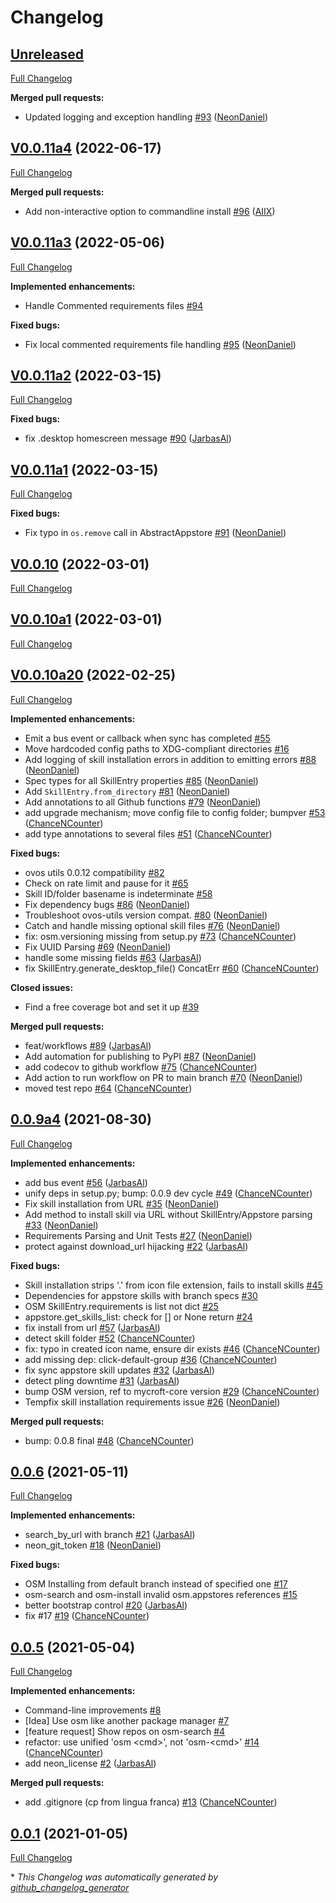 # Changelog

## [Unreleased](https://github.com/OpenVoiceOS/ovos_skill_manager/tree/HEAD)

[Full Changelog](https://github.com/OpenVoiceOS/ovos_skill_manager/compare/V0.0.11a4...HEAD)

**Merged pull requests:**

- Updated logging and exception handling [\#93](https://github.com/OpenVoiceOS/ovos_skill_manager/pull/93) ([NeonDaniel](https://github.com/NeonDaniel))

## [V0.0.11a4](https://github.com/OpenVoiceOS/ovos_skill_manager/tree/V0.0.11a4) (2022-06-17)

[Full Changelog](https://github.com/OpenVoiceOS/ovos_skill_manager/compare/V0.0.11a3...V0.0.11a4)

**Merged pull requests:**

- Add non-interactive option to commandline install [\#96](https://github.com/OpenVoiceOS/ovos_skill_manager/pull/96) ([AIIX](https://github.com/AIIX))

## [V0.0.11a3](https://github.com/OpenVoiceOS/ovos_skill_manager/tree/V0.0.11a3) (2022-05-06)

[Full Changelog](https://github.com/OpenVoiceOS/ovos_skill_manager/compare/V0.0.11a2...V0.0.11a3)

**Implemented enhancements:**

- Handle Commented requirements files [\#94](https://github.com/OpenVoiceOS/ovos_skill_manager/issues/94)

**Fixed bugs:**

- Fix local commented requirements file handling [\#95](https://github.com/OpenVoiceOS/ovos_skill_manager/pull/95) ([NeonDaniel](https://github.com/NeonDaniel))

## [V0.0.11a2](https://github.com/OpenVoiceOS/ovos_skill_manager/tree/V0.0.11a2) (2022-03-15)

[Full Changelog](https://github.com/OpenVoiceOS/ovos_skill_manager/compare/V0.0.11a1...V0.0.11a2)

**Fixed bugs:**

- fix .desktop homescreen message [\#90](https://github.com/OpenVoiceOS/ovos_skill_manager/pull/90) ([JarbasAl](https://github.com/JarbasAl))

## [V0.0.11a1](https://github.com/OpenVoiceOS/ovos_skill_manager/tree/V0.0.11a1) (2022-03-15)

[Full Changelog](https://github.com/OpenVoiceOS/ovos_skill_manager/compare/V0.0.10...V0.0.11a1)

**Fixed bugs:**

- Fix typo in `os.remove` call in AbstractAppstore [\#91](https://github.com/OpenVoiceOS/ovos_skill_manager/pull/91) ([NeonDaniel](https://github.com/NeonDaniel))

## [V0.0.10](https://github.com/OpenVoiceOS/ovos_skill_manager/tree/V0.0.10) (2022-03-01)

[Full Changelog](https://github.com/OpenVoiceOS/ovos_skill_manager/compare/V0.0.10a1...V0.0.10)

## [V0.0.10a1](https://github.com/OpenVoiceOS/ovos_skill_manager/tree/V0.0.10a1) (2022-03-01)

[Full Changelog](https://github.com/OpenVoiceOS/ovos_skill_manager/compare/V0.0.10a20...V0.0.10a1)

## [V0.0.10a20](https://github.com/OpenVoiceOS/ovos_skill_manager/tree/V0.0.10a20) (2022-02-25)

[Full Changelog](https://github.com/OpenVoiceOS/ovos_skill_manager/compare/0.0.9a4...V0.0.10a20)

**Implemented enhancements:**

- Emit a bus event or callback when sync has completed [\#55](https://github.com/OpenVoiceOS/ovos_skill_manager/issues/55)
- Move hardcoded config paths to XDG-compliant directories [\#16](https://github.com/OpenVoiceOS/ovos_skill_manager/issues/16)
- Add logging of skill installation errors in addition to emitting errors [\#88](https://github.com/OpenVoiceOS/ovos_skill_manager/pull/88) ([NeonDaniel](https://github.com/NeonDaniel))
- Spec types for all SkillEntry properties [\#85](https://github.com/OpenVoiceOS/ovos_skill_manager/pull/85) ([NeonDaniel](https://github.com/NeonDaniel))
- Add `SkillEntry.from_directory` [\#81](https://github.com/OpenVoiceOS/ovos_skill_manager/pull/81) ([NeonDaniel](https://github.com/NeonDaniel))
- Add annotations to all Github functions [\#79](https://github.com/OpenVoiceOS/ovos_skill_manager/pull/79) ([NeonDaniel](https://github.com/NeonDaniel))
- add upgrade mechanism; move config file to config folder; bumpver [\#53](https://github.com/OpenVoiceOS/ovos_skill_manager/pull/53) ([ChanceNCounter](https://github.com/ChanceNCounter))
- add type annotations to several files [\#51](https://github.com/OpenVoiceOS/ovos_skill_manager/pull/51) ([ChanceNCounter](https://github.com/ChanceNCounter))

**Fixed bugs:**

- ovos utils 0.0.12 compatibility [\#82](https://github.com/OpenVoiceOS/ovos_skill_manager/issues/82)
- Check on rate limit and pause for it [\#65](https://github.com/OpenVoiceOS/ovos_skill_manager/issues/65)
- Skill ID/folder basename is indeterminate [\#58](https://github.com/OpenVoiceOS/ovos_skill_manager/issues/58)
- Fix dependency bugs [\#86](https://github.com/OpenVoiceOS/ovos_skill_manager/pull/86) ([NeonDaniel](https://github.com/NeonDaniel))
- Troubleshoot ovos-utils version compat. [\#80](https://github.com/OpenVoiceOS/ovos_skill_manager/pull/80) ([NeonDaniel](https://github.com/NeonDaniel))
- Catch and handle missing optional skill files [\#76](https://github.com/OpenVoiceOS/ovos_skill_manager/pull/76) ([NeonDaniel](https://github.com/NeonDaniel))
- fix: osm.versioning missing from setup.py [\#73](https://github.com/OpenVoiceOS/ovos_skill_manager/pull/73) ([ChanceNCounter](https://github.com/ChanceNCounter))
- Fix UUID Parsing [\#69](https://github.com/OpenVoiceOS/ovos_skill_manager/pull/69) ([NeonDaniel](https://github.com/NeonDaniel))
- handle some missing fields  [\#63](https://github.com/OpenVoiceOS/ovos_skill_manager/pull/63) ([JarbasAl](https://github.com/JarbasAl))
- fix SkillEntry.generate\_desktop\_file\(\) ConcatErr [\#60](https://github.com/OpenVoiceOS/ovos_skill_manager/pull/60) ([ChanceNCounter](https://github.com/ChanceNCounter))

**Closed issues:**

- Find a free coverage bot and set it up [\#39](https://github.com/OpenVoiceOS/ovos_skill_manager/issues/39)

**Merged pull requests:**

- feat/workflows [\#89](https://github.com/OpenVoiceOS/ovos_skill_manager/pull/89) ([JarbasAl](https://github.com/JarbasAl))
- Add automation for publishing to PyPI [\#87](https://github.com/OpenVoiceOS/ovos_skill_manager/pull/87) ([NeonDaniel](https://github.com/NeonDaniel))
- add codecov to github workflow [\#75](https://github.com/OpenVoiceOS/ovos_skill_manager/pull/75) ([ChanceNCounter](https://github.com/ChanceNCounter))
- Add action to run workflow on PR to main branch [\#70](https://github.com/OpenVoiceOS/ovos_skill_manager/pull/70) ([NeonDaniel](https://github.com/NeonDaniel))
- moved test repo [\#64](https://github.com/OpenVoiceOS/ovos_skill_manager/pull/64) ([ChanceNCounter](https://github.com/ChanceNCounter))

## [0.0.9a4](https://github.com/OpenVoiceOS/ovos_skill_manager/tree/0.0.9a4) (2021-08-30)

[Full Changelog](https://github.com/OpenVoiceOS/ovos_skill_manager/compare/0.0.6...0.0.9a4)

**Implemented enhancements:**

- add bus event [\#56](https://github.com/OpenVoiceOS/ovos_skill_manager/pull/56) ([JarbasAl](https://github.com/JarbasAl))
- unify deps in setup.py; bump: 0.0.9 dev cycle [\#49](https://github.com/OpenVoiceOS/ovos_skill_manager/pull/49) ([ChanceNCounter](https://github.com/ChanceNCounter))
- Fix skill installation from URL [\#35](https://github.com/OpenVoiceOS/ovos_skill_manager/pull/35) ([NeonDaniel](https://github.com/NeonDaniel))
- Add method to install skill via URL without SkillEntry/Appstore parsing [\#33](https://github.com/OpenVoiceOS/ovos_skill_manager/pull/33) ([NeonDaniel](https://github.com/NeonDaniel))
- Requirements Parsing and Unit Tests [\#27](https://github.com/OpenVoiceOS/ovos_skill_manager/pull/27) ([NeonDaniel](https://github.com/NeonDaniel))
- protect against download\_url hijacking [\#22](https://github.com/OpenVoiceOS/ovos_skill_manager/pull/22) ([JarbasAl](https://github.com/JarbasAl))

**Fixed bugs:**

- Skill installation strips '.' from icon file extension, fails to install skills [\#45](https://github.com/OpenVoiceOS/ovos_skill_manager/issues/45)
- Dependencies for appstore skills with branch specs [\#30](https://github.com/OpenVoiceOS/ovos_skill_manager/issues/30)
- OSM SkillEntry.requirements is list not dict [\#25](https://github.com/OpenVoiceOS/ovos_skill_manager/issues/25)
- appstore.get\_skills\_list: check for \[\] or None return [\#24](https://github.com/OpenVoiceOS/ovos_skill_manager/issues/24)
- fix install from url [\#57](https://github.com/OpenVoiceOS/ovos_skill_manager/pull/57) ([JarbasAl](https://github.com/JarbasAl))
- detect skill folder [\#52](https://github.com/OpenVoiceOS/ovos_skill_manager/pull/52) ([ChanceNCounter](https://github.com/ChanceNCounter))
- fix: typo in created icon name, ensure dir exists [\#46](https://github.com/OpenVoiceOS/ovos_skill_manager/pull/46) ([ChanceNCounter](https://github.com/ChanceNCounter))
- add missing dep: click-default-group [\#36](https://github.com/OpenVoiceOS/ovos_skill_manager/pull/36) ([ChanceNCounter](https://github.com/ChanceNCounter))
- fix sync appstore skill updates [\#32](https://github.com/OpenVoiceOS/ovos_skill_manager/pull/32) ([JarbasAl](https://github.com/JarbasAl))
- detect pling downtime [\#31](https://github.com/OpenVoiceOS/ovos_skill_manager/pull/31) ([JarbasAl](https://github.com/JarbasAl))
- bump OSM version, ref to mycroft-core version [\#29](https://github.com/OpenVoiceOS/ovos_skill_manager/pull/29) ([ChanceNCounter](https://github.com/ChanceNCounter))
- Tempfix skill installation requirements issue [\#26](https://github.com/OpenVoiceOS/ovos_skill_manager/pull/26) ([NeonDaniel](https://github.com/NeonDaniel))

**Merged pull requests:**

- bump: 0.0.8 final [\#48](https://github.com/OpenVoiceOS/ovos_skill_manager/pull/48) ([ChanceNCounter](https://github.com/ChanceNCounter))

## [0.0.6](https://github.com/OpenVoiceOS/ovos_skill_manager/tree/0.0.6) (2021-05-11)

[Full Changelog](https://github.com/OpenVoiceOS/ovos_skill_manager/compare/0.0.5...0.0.6)

**Implemented enhancements:**

- search\_by\_url with branch [\#21](https://github.com/OpenVoiceOS/ovos_skill_manager/pull/21) ([JarbasAl](https://github.com/JarbasAl))
- neon\_git\_token [\#18](https://github.com/OpenVoiceOS/ovos_skill_manager/pull/18) ([NeonDaniel](https://github.com/NeonDaniel))

**Fixed bugs:**

- OSM Installing from default branch instead of specified one [\#17](https://github.com/OpenVoiceOS/ovos_skill_manager/issues/17)
- osm-search and osm-install invalid osm.appstores references [\#15](https://github.com/OpenVoiceOS/ovos_skill_manager/issues/15)
- better bootstrap control [\#20](https://github.com/OpenVoiceOS/ovos_skill_manager/pull/20) ([JarbasAl](https://github.com/JarbasAl))
- fix \#17 [\#19](https://github.com/OpenVoiceOS/ovos_skill_manager/pull/19) ([ChanceNCounter](https://github.com/ChanceNCounter))

## [0.0.5](https://github.com/OpenVoiceOS/ovos_skill_manager/tree/0.0.5) (2021-05-04)

[Full Changelog](https://github.com/OpenVoiceOS/ovos_skill_manager/compare/0.0.1...0.0.5)

**Implemented enhancements:**

- Command-line improvements [\#8](https://github.com/OpenVoiceOS/ovos_skill_manager/issues/8)
- \[Idea\] Use osm like another package manager [\#7](https://github.com/OpenVoiceOS/ovos_skill_manager/issues/7)
- \[feature request\] Show repos on osm-search [\#4](https://github.com/OpenVoiceOS/ovos_skill_manager/issues/4)
- refactor: use unified 'osm \<cmd\>', not 'osm-\<cmd\>' [\#14](https://github.com/OpenVoiceOS/ovos_skill_manager/pull/14) ([ChanceNCounter](https://github.com/ChanceNCounter))
- add neon\_license [\#2](https://github.com/OpenVoiceOS/ovos_skill_manager/pull/2) ([JarbasAl](https://github.com/JarbasAl))

**Merged pull requests:**

- add .gitignore \(cp from lingua franca\) [\#13](https://github.com/OpenVoiceOS/ovos_skill_manager/pull/13) ([ChanceNCounter](https://github.com/ChanceNCounter))

## [0.0.1](https://github.com/OpenVoiceOS/ovos_skill_manager/tree/0.0.1) (2021-01-05)

[Full Changelog](https://github.com/OpenVoiceOS/ovos_skill_manager/compare/5e35c78dd3c97a892064d5f02cabf6be9b5d812e...0.0.1)



\* *This Changelog was automatically generated by [github_changelog_generator](https://github.com/github-changelog-generator/github-changelog-generator)*
